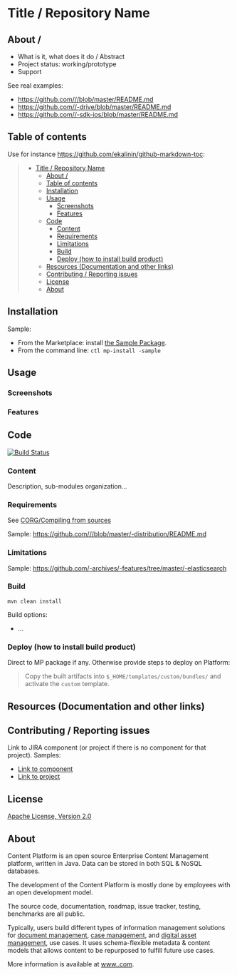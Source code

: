 # Title / Repository Name

## About / 

* What is it, what does it do / Abstract
* Project status: working/prototype
*  Support

See real examples:

* <https://github.com///blob/master/README.md>
* <https://github.com//-drive/blob/master/README.md>
* <https://github.com//-sdk-ios/blob/master/README.md>

## Table of contents

Use for instance <https://github.com/ekalinin/github-markdown-toc>:

> * [Title / Repository Name](#title--repository-name)
>   * [About / ](#about--)
>   * [Table of contents](#table-of-contents)
>   * [Installation](#installation)
>   * [Usage](#usage)
>     * [Screenshots](#screenshots)
>     * [Features](#features)
>   * [Code](#code)
>     * [Content](#content)
>     * [Requirements](#requirements)
>     * [Limitations](#limitations)
>     * [Build](#build)
>     * [Deploy (how to install build product)](#deploy-how-to-install-build-product)
>   * [Resources (Documentation and other links)](#resources-documentation-and-other-links)
>   * [Contributing / Reporting issues](#contributing--reporting-issues)
>   * [License](#license)
>   * [About ](#about-)

## Installation

Sample:

* From the  Marketplace: install [the Sample  Package](https://connect..com//site/marketplace/package/-sample).
* From the command line: `ctl mp-install -sample`

## Usage

### Screenshots

### Features

## Code

[![Build Status](https://qa..org/jenkins/buildStatus/icon?job=//addons_-sample-project-master)](https://qa..org/jenkins/job//job/addons_-sample-project-master/)

### Content

Description, sub-modules organization...

### Requirements

See [CORG/Compiling  from sources](http://doc..com/x/xION)

Sample: <https://github.com///blob/master/-distribution/README.md>

### Limitations

Sample: <https://github.com/-archives/-features/tree/master/-elasticsearch>

### Build

    mvn clean install

Build options:

* ...

### Deploy (how to install build product)

Direct to MP package if any. Otherwise provide steps to deploy on  Platform:

 > Copy the built artifacts into `$_HOME/templates/custom/bundles/` and activate the `custom` template.

## Resources (Documentation and other links)

## Contributing / Reporting issues

Link to JIRA component (or project if there is no component for that project). Samples:

* [Link to component](https://jira..com/issues/?jql=project%20%3D%20NXP%20AND%20component%20%3D%20Elasticsearch%20AND%20Status%20!%3D%20%22Resolved%22%20ORDER%20BY%20updated%20DESC%2C%20priority%20DESC%2C%20created%20ASC)
* [Link to project](https://jira..com/secure/CreateIssue!default.jspa?project=NXP)

## License

[Apache License, Version 2.0](http://www.apache.org/licenses/LICENSE-2.0.html)

## About 

 Content Platform is an open source Enterprise Content Management platform, written in Java. Data can be stored in both SQL & NoSQL databases.

The development of the  Content Platform is mostly done by  employees with an open development model.

The source code, documentation, roadmap, issue tracker, testing, benchmarks are all public.

Typically,  users build different types of information management solutions for [document management](https://www..com/products/document-management/), [case management](https://www..com/products/case-management/), and [digital asset management](https://www..com/products/digital-asset-management/), use cases. It uses schema-flexible metadata & content models that allows content to be repurposed to fulfill future use cases.

More information is available at [www..com](http://www..com).
